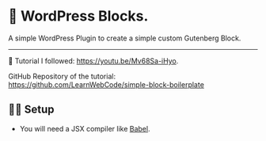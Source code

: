 # 🧱 WordPress Blocks.

A simple WordPress Plugin to create a simple custom Gutenberg Block.

---

📖 Tutorial I followed: https://youtu.be/Mv68Sa-iHyo.

GitHub Repository of the tutorial: https://github.com/LearnWebCode/simple-block-boilerplate

## 🧑‍💻 Setup

- You will need a JSX compiler like [Babel](https://babeljs.io/).
